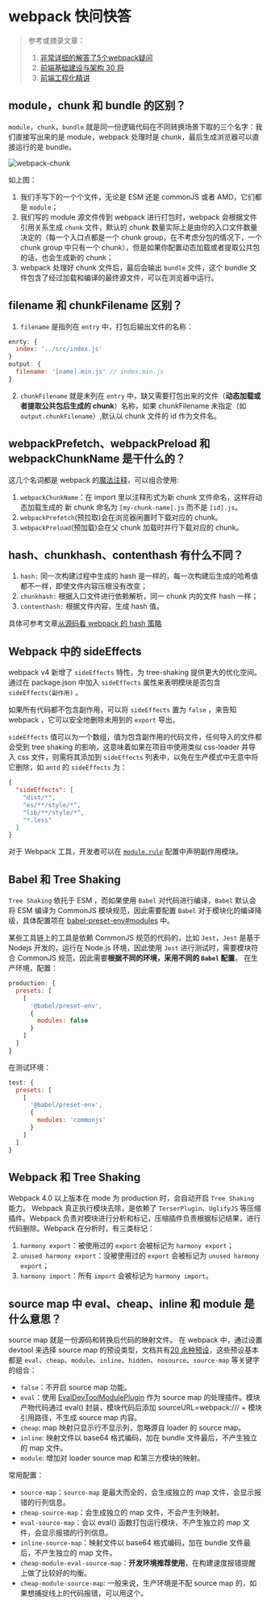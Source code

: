 # webpack 快问快答

> 参考或摘录文章：
>
> 1. [非常详细的解答了5个webpack疑问](https://mp.weixin.qq.com/s/Rl0Zo4o0CP-BhK2ci56CgQ)
> 2. [前端基础建设与架构 30 将](https://kaiwu.lagou.com/course/courseInfo.htm?courseId=584#/content)
> 3. [前端工程化精讲](https://kaiwu.lagou.com/course/courseInfo.htm?courseId=416#/content)

## module，chunk 和 bundle 的区别？

`module`，`chunk`，`bundle` 就是同一份逻辑代码在不同转换场景下取的三个名字：我们直接写出来的是 module，webpack 处理时是 chunk，最后生成浏览器可以直接运行的是 bundle。

![webpack-chunk](webpack-chunk.webp)

如上图：
1. 我们手写下的一个个文件，无论是 ESM 还是 commonJS 或者 AMD，它们都是 `module`；
2. 我们写的 module 源文件传到 webpack 进行打包时，webpack 会根据文件引用关系生成 `chunk` 文件，默认的 chunk 数量实际上是由你的入口文件数量决定的（每一个入口点都是一个 chunk group，在不考虑分包的情况下，一个 chunk group 中只有一个 chunk），但是如果你配置动态加载或者提取公共包的话，也会生成新的 chunk；
3. webpack 处理好 chunk 文件后，最后会输出 `bundle` 文件，这个 bundle 文件包含了经过加载和编译的最终源文件，可以在浏览器中运行。

## filename 和 chunkFilename 区别？

1. `filename` 是指列在 `entry` 中，打包后输出文件的名称：

```js
enrty: {
  index: '../src/index.js'
}
output: {
  filename: '[name].min.js' // index.min.js
}
```

2. `chunkFilename` 就是未列在 `entry` 中，缺又需要打包出来的文件（**动态加载或者提取公共包后生成的 chunk**）名称，如果 chunkFilename 未指定（如 `output.chunkFilename`）,默认以 chunk 文件的 id 作为文件名。

## webpackPrefetch、webpackPreload 和 webpackChunkName 是干什么的？

这几个名词都是 webpack 的[魔法注释](https://webpack.docschina.org/api/module-methods/#magic-comments)，可以组合使用:

1. `webpackChunkName`：在 import 里以注释形式为新 chunk 文件命名，这样将动态加载生成的 新 chunk 命名为 `[my-chunk-name].js` 而不是 `[id].js`。
2. `webpackPrefetch`(预拉取)会在浏览器闲置时下载对应的 chunk。
3. `webpackPreload`(预加载)会在父 chunk 加载时并行下载对应的 chunk。

## hash、chunkhash、contenthash 有什么不同？

1. `hash:` 同一次构建过程中生成的 hash 是一样的，每一次构建后生成的哈希值都不一样，即使文件内容压根没有改变；
2. `chunkhash:` 根据入口文件进行依赖解析，同一 chunk 内的文件 hash 一样；
3. `contenthash:` 根据文件内容，生成 hash 值。

具体可参考文章[从源码看 webpack 的 hash 策略](https://juejin.cn/post/6844903942384517127)

## Webpack 中的 sideEffects

webpack v4 新增了 `sideEffects` 特性，为 tree-shaking 提供更大的优化空间。通过在 package.json 中加入 `sideEffects` 属性来表明模块是否包含 `sideEffects(副作用)` 。

如果所有代码都不包含副作用，可以将 `sideEffects` 置为 `false` ，来告知 webpack ，它可以安全地删除未用到的 `export` 导出。

`sideEffects` 值可以为一个数组，值为包含副作用的代码文件，任何导入的文件都会受到 tree shaking 的影响，这意味着如果在项目中使用类似 css-loader 并导入 css 文件，则需将其添加到 `sideEffects` 列表中，以免在生产模式中无意中将它删除，如 `antd` 的 `sideEffects` 为：

```json
{
  "sideEffects": [
    "dist/*",
    "es/**/style/*",
    "lib/**/style/*",
    "*.less"
  ]
}
```

对于 Webpack 工具，开发者可以在 [`module.rule`](https://github.com/webpack/webpack/issues/6065#issuecomment-351060570) 配置中声明副作用模块。

## Babel 和 Tree Shaking

`Tree Shaking` 依托于 ESM ，而如果使用 `Babel` 对代码进行编译，`Babel` 默认会将 ESM 编译为 CommonJS 模块规范，因此需要配置 `Babel` 对于模块化的编译降级，具体配置项在 [babel-preset-env#modules](https://babeljs.io/docs/en/babel-preset-env#modules) 中。

某些工具链上的工具是依赖 CommonJS 规范的代码的，比如 `Jest`，`Jest` 是基于 Nodejs 开发的，运行在 Node.js 环境，因此使用 `Jest` 进行测试时，需要模块符合 CommonJS 规范，因此需要**根据不同的环境，采用不同的 `Babel` 配置**。
在生产环境，配置：

```js
production: {
  presets: [
    [
      '@babel/preset-env',
      {
        modules: false
      }
    ]
  ]
}
```

在测试环境：

```js
test: {
  presets: [
    [
      '@babel/preset-env',
      {
        modules: 'commonjs'
      }
    ]
  ]
}
```

## Webpack 和 Tree Shaking

Webpack 4.0 以上版本在 mode 为 production 时，会自动开启 `Tree Shaking` 能力。
Webpack 真正执行模块去除，是依赖了 `TerserPlugin`、`UglifyJS` 等压缩插件。Webpack 负责对模块进行分析和标记，压缩插件负责根据标记结果，进行代码删除。Webpack 在分析时，有三类标记：
1. `harmony export`：被使用过的 `export` 会被标记为 `harmony export`；
2. `unused harmony export`：没被使用过的 `export` 会被标记为 `unused harmony export`；
3. `harmony import`：所有 `import` 会被标记为 `harmony import`。

## source map 中 eval、cheap、inline 和 module 是什么意思？

source map 就是一份源码和转换后代码的映射文件。
在 webpack 中，通过设置 devtool 来选择 source map 的预设类型，文档共有[20 余种预设](https://webpack.js.org/configuration/devtool/#devtool)，这些预设基本都是 `eval`、`cheap`、`module`、`inline`、`hidden`、`nosource`、`source-map` 等关键字的组合：
- `false`：不开启 source map 功能。
- `eval`：使用 [EvalDevToolModulePlugin](https://github.com/webpack/webpack/blob/master/lib/EvalDevToolModulePlugin.js) 作为 source map 的处理插件。模块产物代码通过 eval() 封装，模块代码后添加 sourceURL=webpack:/// + 模块引用路径，不生成 source map 内容。
- `cheap`: map 映射只显示行不显示列，忽略源自 loader 的 source map。
- `inline`: 映射文件以 base64 格式编码，加在 bundle 文件最后，不产生独立的 map 文件。
- `module`: 增加对 loader source map 和第三方模块的映射。

常用配置：
- `source-map`：`source-map` 是最大而全的，会生成独立的 map 文件，会显示报错的行列信息。
- `cheap-source-map`：会生成独立的 map 文件，不会产生列映射。
- `eval-source-map`：会以 eval() 函数打包运行模块，不产生独立的 map 文件，会显示报错的行列信息。
- `inline-source-map`：映射文件以 base64 格式编码，加在 bundle 文件最后，不产生独立的 map 文件。
- `cheap-module-eval-source-map`：**开发环境推荐使用**，在构建速度报错提醒上做了比较好的均衡。
- `cheap-module-source-map`: 一般来说，生产环境是不配 source map 的，如果想捕捉线上的代码报错，可以用这个。

